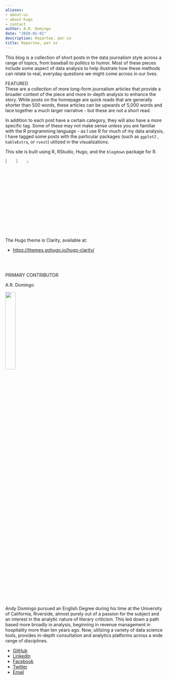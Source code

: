 ```yaml
---
aliases:
- about-us
- about-hugo
- contact
author: A.R. Domingo
date: "2020-01-01"
description: Repartee, per se
title: Repartee, per se
---
```




This blog is a collection of short posts in the data journalism style across a range of topics, from baseball to politics to humor.  Most of these pieces include some aspect of data analysis to help illustrate how these methods can relate to real, everyday questions we might come across in our lives.

FEATURED<br>
These are a collection of more long-form journalism articles that provide a broader context of the piece and more in-depth analysis to enhance the story.  While posts on the homepage are quick reads that are generally shorter than 500 words, these articles can be upwards of 5,000 words and lace together a much larger narrative - but these are not a short read.

In addition to each post have a certain category, they will also have a more specific tag.  Some of these may not make sense unless you are familiar with the R programming language - as I use R for much of my data analysis, I have tagged some posts with the particular packages (such as `ggplot2` , `kableExtra`, or  `rvest`) utilized in the visualizations.

This site is built using R, RStudio, Hugo, and the `blogdown` package for R.  


 <a href="https://cran.r-project.org" rel="some text"> <img src="/./about_files/Rlogo.png" alt="CRAN" width = 6%/></a>
 <a href="https://www.rstudio.com/" rel="some text"> <img src="/./about_files/RStudio-Logo.png" alt="RStudio" 
  width = 6%/></a>
 <a href="https://cran.r-project.org" rel="some text"> <img src="/./about_files/hex-blogdown.png" alt="{blogdown}" 
  width = 4.5%/></a>



The Hugo theme is Clarity, available at:

- https://themes.gohugo.io/hugo-clarity/

<br><br>

PRIMARY CONTRIBUTOR

A.R. Domingo

<img src="/./about_files/ARDomingo1.jpg" alt="" width="25%" height="25%"/>

Andy Domingo pursued an English Degree during his time at the University of California, Riverside, almost purely out of a passion for the subject and an interest in the analytic nature of literary criticism.  This led down a path based more broadly in analysis, beginning in revenue management in hospitality more than ten years ago.  Now, utilizing a variety of data science tools, provides in-depth consultation and analytics platforms across a wide range of disciplines. 




* [GitHub](https://github.com/ardomingo/)
* [LinkedIn](https://www.linkedin.com/in/andres-domingo-75682343/)
* [Facebook](https://www.facebook.com/andy.domingo/)
* [Twitter](https://twitter.com/andresrdomingo/)
* [Email](mailto:andres.r.domingo@gmail.com)



